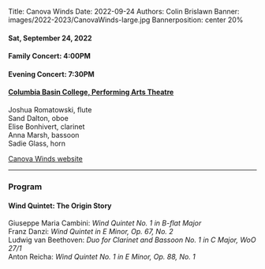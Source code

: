 Title: Canova Winds
Date: 2022-09-24
Authors: Colin Brislawn
Banner: images/2022-2023/CanovaWinds-large.jpg
Bannerposition: center 20%

#### Sat, September 24, 2022

#### Family Concert: 4:00PM

#### Evening Concert: 7:30PM

#### [Columbia Basin College, Performing Arts Theatre](https://goo.gl/maps/kNZ4DFSqJUNVorCE6)

Joshua Romatowski, flute <br>
Sand Dalton, oboe  <br>
Elise Bonhivert, clarinet  <br>
Anna Marsh, bassoon  <br>
Sadie Glass, horn

[Canova Winds website](https://www.canovawinds.com/)

---

### Program

#### Wind Quintet: The Origin Story

Giuseppe Maria Cambini: *Wind Quintet No. 1 in B-flat Major*  <br>
Franz Danzi: *Wind Quintet in E Minor, Op. 67, No. 2*  <br>
Ludwig van Beethoven: *Duo for Clarinet and Bassoon No. 1 in C Major, WoO 27/1*  <br>
Anton Reicha: *Wind Quintet No. 1 in E Minor, Op. 88, No. 1*

<!--
---

### Performer Biographies

[Axiom Brass bios (Word Document)]({attach}/2019-2020/Axiom bios.docx)

-->
